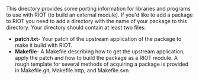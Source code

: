 This directory provides some porting information for libraries and programs to
use with RIOT (to build an external module). If you'd like to add a package to
RIOT you need to add a directory with the name of your package to this directory.
Your directory should contain at least two files:

 * **patch.txt**- Your patch of the upstream application of the package to make
 it build with RIOT.
 * **Makefile**- A Makefile describing how to get the upstream application, apply
 the patch and how to build the package as a RIOT module.
 A rough template for several methods of acquiring a package
 is provided in Makefile.git, Makefile.http, and Makefile.svn
